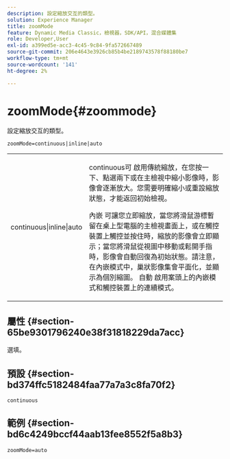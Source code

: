 ```yaml
---
description: 設定縮放交互的類型。
solution: Experience Manager
title: zoomMode
feature: Dynamic Media Classic，檢視器，SDK/API，混合媒體集
role: Developer,User
exl-id: a399ed5e-acc3-4c45-9c84-9fa572667489
source-git-commit: 206e4643e3926cb85b4be2189743578f88180be7
workflow-type: tm+mt
source-wordcount: '141'
ht-degree: 2%

---
```


# zoomMode{#zoommode}

設定縮放交互的類型。

`zoomMode=continuous|inline|auto`

<table id="table_E314540D347D47699C04EB80D20C0721"> 
 <tbody> 
  <tr> 
   <td colname="col1"> <p> <span class="codeph"> continuous|inline|auto  </span> </p> </td> 
   <td colname="col2"> <p> <span class="codeph"> continuous可 </span> 啟用傳統縮放，在您按一下、點選兩下或在主檢視中縮小影像時，影像會逐漸放大。您需要明確縮小或重設縮放狀態，才能返回初始檢視。 </p> <p> <span class="codeph"> 內嵌 </span> 可讓您立即縮放，當您將滑鼠游標暫留在桌上型電腦的主檢視畫面上，或在觸控裝置上觸控並按住時，縮放的影像會立即顯示；當您將滑鼠從視圖中移動或鬆開手指時，影像會自動回復為初始狀態。請注意，在<span class="codeph">內嵌</span>模式中，巢狀影像集會平面化，並顯示為個別縮圖。 <span class="codeph"> 自動 </span> 啟用案頭上的內嵌模式和觸控裝置上的連續模式。 </p> </td> 
  </tr> 
 </tbody> 
</table>

## 屬性 {#section-65be9301796240e38f31818229da7acc}

選填。

## 預設 {#section-bd374ffc5182484faa77a7a3c8fa70f2}

`continuous`

## 範例 {#section-bd6c4249bccf44aab13fee8552f5a8b3}

`zoomMode=auto`
